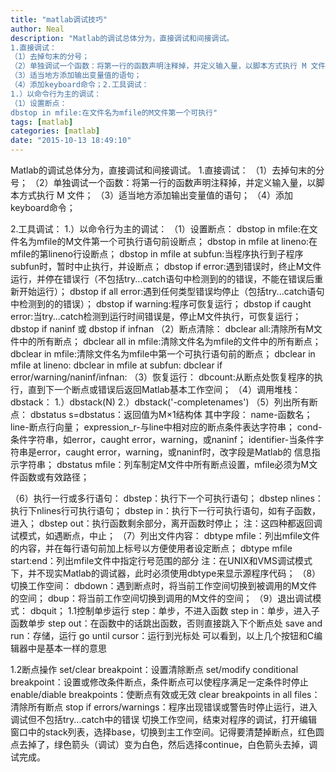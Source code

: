 ```yaml
---
title: "matlab调试技巧"
author: Neal
description: "Matlab的调试总体分为，直接调试和间接调试。 
1.直接调试： 
（1）去掉句末的分号； 
（2）单独调试一个函数：将第一行的函数声明注释掉，并定义输入量，以脚本方式执行 M 文件； 
（3）适当地方添加输出变量值的语句； 
（4）添加keyboard命令；2.工具调试： 
1.）以命令行为主的调试： 
（1）设置断点： 
dbstop in mfile:在文件名为mfile的M文件第一个可执行"
tags: [matlab]
categories: [matlab]
date: "2015-10-13 18:49:10"
---
```

Matlab的调试总体分为，直接调试和间接调试。
1.直接调试：
（1）去掉句末的分号；
（2）单独调试一个函数：将第一行的函数声明注释掉，并定义输入量，以脚本方式执行 M 文件；
（3）适当地方添加输出变量值的语句；
（4）添加keyboard命令；

2.工具调试：
1.）以命令行为主的调试：
（1）设置断点：
dbstop in mfile:在文件名为mfile的M文件第一个可执行语句前设断点； 
dbstop in mfile at lineno:在mfile的第lineno行设断点； 
dbstop in mfile at subfun:当程序执行到子程序subfun时，暂时中止执行，并设断点； 
dbstop if error:遇到错误时，终止M文件运行，并停在错误行（不包括try...catch语句中检测到的的错误，不能在错误后重新开始运行）； 
dbstop if all error:遇到任何类型错误均停止（包括try...catch语句中检测到的的错误）； 
dbstop if warning:程序可恢复运行； 
dbstop if caught error:当try...catch检测到运行时间错误是，停止M文件执行，可恢复运行； 
dbstop if naninf 或 dbstop if infnan 
（2）断点清除：
dbclear all:清除所有M文件中的所有断点； 
dbclear all in mfile:清除文件名为mfile的文件中的所有断点； 
dbclear in mfile:清除文件名为mfile中第一个可执行语句前的断点； 
dbclear in mfile at lineno: 
dbclear in mfile at subfun: 
dbclear if error/warning/naninf/infnan: 
（3）恢复运行：
dbcount:从断点处恢复程序的执行，直到下一个断点或错误后返回Matlab基本工作空间； 
（4）调用堆栈：
dbstack： 
1.）dbstack(N) 
2.）dbstack('-completenames') 
（5）列出所有断点：
dbstatus 
s=dbstatus：返回值为M×1结构体
其中字段：
name-函数名；
line-断点行向量；
expression_r-与line中相对应的断点条件表达字符串；
cond-条件字符串，如error，caught error，warning，或naninf；
identifier-当条件字符串是error，caught error，warning，或naninf时，改字段是Matlab的
信息指示字符串；
dbstatus mfile：列车制定M文件中所有断点设置，mfile必须为M文件函数或有效路径； 

（6）执行一行或多行语句：
dbstep：执行下一个可执行语句；
dbstep nlines：执行下nlines行可执行语句；
dbstep in：执行下一行可执行语句，如有子函数，进入；
dbstep out：执行函数剩余部分，离开函数时停止；
注：这四种都返回调试模式，如遇断点，中止；
（7）列出文件内容：
dbtype mfile：列出mfile文件的内容，并在每行语句前加上标号以方便使用者设定断点； 
dbtype mfile start:end：列出mfile文件中指定行号范围的部分 
注：在UNIX和VMS调试模式下，并不现实Matlab的调试器，此时必须使用dbtype来显示源程序代码； 
（8）切换工作空间：
dbdown：遇到断点时，将当前工作空间切换到被调用的M文件的空间； 
dbup：将当前工作空间切换到调用的M文件的空间； 
（9）退出调试模式：
dbquit； 
1.1控制单步运行
step：单步，不进入函数
step in：单步，进入子函数单步
step out：在函数中的话跳出函数，否则直接跳入下个断点处
save and run：存储，运行
go until cursor：运行到光标处
可以看到，以上几个按钮和C编辑器中是基本一样的意思

1.2断点操作
set/clear breakpoint：设置清除断点
set/modify conditional breakpoint：设置或修改条件断点，条件断点可以使程序满足一定条件时停止
enable/diable breakpoints：使断点有效或无效
clear breakpoints in all files：清除所有断点
stop if errors/warnings：程序出现错误或警告时停止运行，进入调试但不包括try...catch中的错误
切换工作空间，结束对程序的调试，打开编辑窗口中的stack列表，选择base，切换到主工作空间。记得要清楚掉断点，红色圆点去掉了，绿色箭头（调试）变为白色，然后选择continue，白色箭头去掉，调试完成。